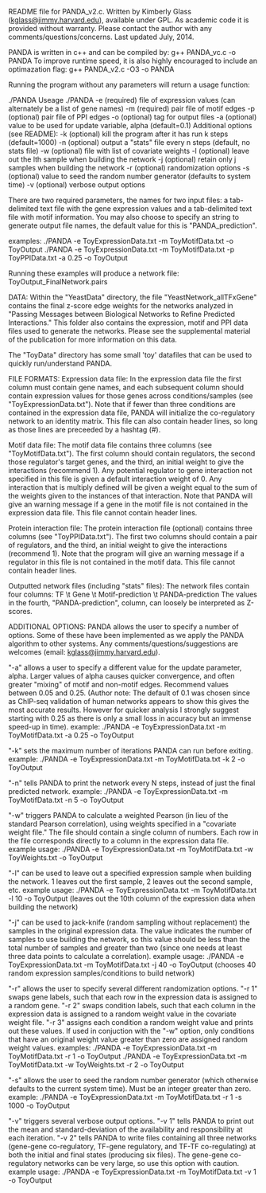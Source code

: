 README file for PANDA_v2.c.
Written by Kimberly Glass (kglass@jimmy.harvard.edu), available under GPL.  As academic code it is provided without warranty.  Please contact the author with any comments/questions/concerns.
Last updated July, 2014.

PANDA is written in c++ and can be compiled by:
g++ PANDA_vc.c -o PANDA
To improve runtime speed, it is also highly encouraged to include an optimazation flag:
g++ PANDA_v2.c -O3 -o PANDA

Running the program without any parameters will return a usage function:

./PANDA
Useage ./PANDA
-e (required) file of expression values (can alternately be a list of gene names)
-m (required) pair file of motif edges
-p (optional) pair file of PPI edges
-o (optional) tag for output files
-a (optional) value to be used for update variable, alpha (default=0.1)
Additional options (see README): 
-k (optional) kill the program after it has run k steps (default=1000)
-n (optional) output a "stats" file every n steps (default, no stats file)
-w (optional) file with list of covariate weights
-l (optional) leave out the lth sample when building the network
-j (optional) retain only j samples when building the network
-r (optional) randomization options
-s (optional) value to seed the random number generator (defaults to system time)
-v (optional) verbose output options

There are two required parameters, the names for two input files: a tab-delimited text file with the gene expression values and a tab-delimited text file with motif information.  You may also choose to specify an string to generate output file names, the default value for this is "PANDA_prediction".

examples:
./PANDA -e ToyExpressionData.txt -m ToyMotifData.txt -o ToyOutput
./PANDA -e ToyExpressionData.txt -m ToyMotifData.txt -p ToyPPIData.txt -a 0.25 -o ToyOutput

Running these examples will produce a network file: ToyOutput_FinalNetwork.pairs

DATA:
Within the "YeastData" directory, the file "YeastNetwork_allTFxGene" contains the final z-score edge weights for the networks analyzed in "Passing Messages between Biological Networks to Refine Predicted Interactions."  This folder also contains the expression, motif and PPI data files used to generate the networks.  Please see the supplemental material of the publication for more information on this data.

The "ToyData" directory has some small 'toy' datafiles that can be used to quickly run/understand PANDA.

FILE FORMATS:
Expression data file: In the expression data file the first column must contain gene names, and each subsequent column should contain expression values for those genes across conditions/samples (see "ToyExpressionData.txt").  Note that if fewer than three conditions are contained in the expression data file, PANDA will initialize the co-regulatory network to an identity matrix. This file can also contain header lines, so long as those lines are preceeded by a hashtag (#).

Motif data file: The motif data file contains three columns (see "ToyMotifData.txt").  The first column should contain regulators, the second those regulator's target genes, and the third, an initial weight to give the interactions (recommend 1).  Any potential regulator to gene interaction not specified in this file is given a default interaction weight of 0.  Any interaction that is multiply defined will be given a weight equal to the sum of the weights given to the instances of that interaction.  Note that PANDA will give an warning message if a gene in the motif file is not contained in the expression data file. This file cannot contain header lines.

Protein interaction file: The protein interaction file (optional) contains three columns (see "ToyPPIData.txt").  The first two columns should contain a pair of regulators, and the third, an initial weight to give the interactions (recommend 1).  Note that the program will give an warning message if a regulator in this file is not contained in the motif data. This file cannot contain header lines.

Outputted network files (including "stats" files):  The network files contain four columns:
TF \t Gene \t Motif-prediction \t PANDA-prediction
The values in the fourth, "PANDA-prediction", column, can loosely be interpreted as Z-scores.

ADDITIONAL OPTIONS:
PANDA allows the user to specify a number of options. Some of these have been implemented as we apply the PANDA algorithm to other systems.  Any comments/questions/suggestions are welcomes (email: kglass@jimmy.harvard.edu).

"-a" allows a user to specify a different value for the update parameter, alpha.  Larger values of alpha causes quicker convergence, and often greater "mixing" of motif and non-motif edges.  Recommend values between 0.05 and 0.25. (Author note: The default of 0.1 was chosen since as ChIP-seq validation of human networks appears to show this gives the most accurate results. However for quicker analysis I strongly suggest starting with 0.25 as there is only a small loss in accuracy but an immense speed-up in time).
example: ./PANDA -e ToyExpressionData.txt -m ToyMotifData.txt -a 0.25 -o ToyOutput

"-k" sets the maximum number of iterations PANDA can run before exiting.
example: ./PANDA -e ToyExpressionData.txt -m ToyMotifData.txt -k 2 -o ToyOutput

"-n" tells PANDA to print the network every N steps, instead of just the final predicted network.
example: ./PANDA -e ToyExpressionData.txt -m ToyMotifData.txt -n 5 -o ToyOutput

"-w" triggers PANDA to calculate a weighted Pearson (in lieu of the standard Pearson correlation), using weights specified in a "covariate weight file."  The file should contain a single column of numbers.  Each row in the file corresponds directly to a column in the expression data file.
example usage: ./PANDA -e ToyExpressionData.txt -m ToyMotifData.txt -w ToyWeights.txt -o ToyOutput

"-l" can be used to leave out a specified expression sample when building the network. 1 leaves out the first sample, 2 leaves out the second sample, etc.
example usage: ./PANDA -e ToyExpressionData.txt -m ToyMotifData.txt -l 10 -o ToyOutput (leaves out the 10th column of the expression data when building the network)

"-j" can be used to jack-knife (random sampling without replacement) the samples in the original expression data. The value indicates the number of samples to use building the network, so this value should be less than the total number of samples and greater than two (since one needs at least three data points to calculate a correlation).
example usage: ./PANDA -e ToyExpressionData.txt -m ToyMotifData.txt -j 40 -o ToyOutput (chooses 40 random expression samples/conditions to build network)

"-r" allows the user to specify several different randomization options.  "-r 1" swaps gene labels, such that each row in the expression data is assigned to a random gene.  "-r 2" swaps condition labels, such that each column in the expression data is assigned to a random weight value in the covariate weight file.  "-r 3" assigns each condition a random weight value and prints out these values.  If used in conjuction with the "-w" option, only conditions that have an original weight value greater than zero are assigned random weight values.
examples: ./PANDA -e ToyExpressionData.txt -m ToyMotifData.txt -r 1 -o ToyOutput
./PANDA -e ToyExpressionData.txt -m ToyMotifData.txt -w ToyWeights.txt -r 2 -o ToyOutput

"-s" allows the user to seed the random number generator (which otherwise defaults to the current system time). Must be an integer greater than zero.
example: ./PANDA -e ToyExpressionData.txt -m ToyMotifData.txt -r 1 -s 1000 -o ToyOutput

"-v" triggers several verbose output options.  "-v 1" tells PANDA to print out the mean and standard-deviation of the availability and responsibility at each iteration.  "-v 2" tells PANDA to write files containing all three networks (gene-gene co-regulatory, TF-gene regulatory, and TF-TF co-regulating) at both the initial and final states (producing six files).  The gene-gene co-regulatory networks can be very large, so use this option with caution.
example usage: ./PANDA -e ToyExpressionData.txt -m ToyMotifData.txt -v 1 -o ToyOutput
